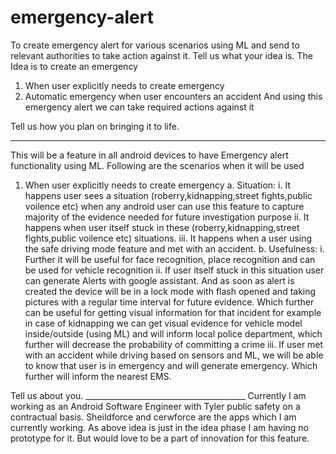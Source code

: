 # emergency-alert
To create emergency alert for various scenarios using ML and send to relevant authorities to take action against it. 
Tell us what your idea is. 
 	The Idea is to create an emergency 
1.	When user explicitly needs to create emergency 
2.	Automatic emergency when user encounters an accident 
            And using this emergency alert we can take required actions against it
 	
Tell us how you plan on bringing it to life. 
________________________________________
 This will be a feature in all android devices to have Emergency alert functionality using ML. Following are the scenarios when it will be used
1.	When user explicitly needs to create emergency 
a.	Situation: 
i.	It happens user sees a situation (roberry,kidnapping,street fights,public voilence etc) when any android user can use this feature to capture majority of the evidence needed for future investigation purpose
ii.	It happens when user itself stuck in these (roberry,kidnapping,street fights,public voilence etc)  situations.
iii.	It happens when a user using the safe driving mode feature and met with an accident.
b.	Usefulness: 
i.	Further it will be useful for face recognition, place recognition and can be used for vehicle recognition
ii.	If user itself stuck in this situation user can generate Alerts with google assistant. And as soon as alert is created the device will be in a lock mode with flash opened and taking pictures with a regular time interval for future evidence. Which further can be useful for getting visual information for that incident for example in case of kidnapping we can get visual evidence for vehicle model inside/outside (using ML) and will inform local police department, which further will decrease the probability of committing a crime
iii.	If user met with an accident while driving based on sensors and ML, we will be able to know that user is in emergency and will generate emergency. Which further will inform the nearest EMS.

Tell us about you. 
________________________________________ Currently I am working as an Android Software Engineer with Tyler public safety on a contractual basis. Sheildforce and cerwforce are the apps which I am currently working. As above idea is just in the idea phase I am having no prototype for it. But would love to be a part of innovation for this feature.
